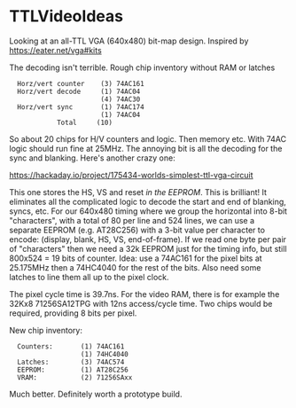 # TTLVideoIdeas
Looking at an all-TTL VGA (640x480) bit-map design.  Inspired by https://eater.net/vga#kits

The decoding isn't terrible.  Rough chip inventory without RAM or latches

```
  Horz/vert counter    (3) 74AC161
  Horz/vert decode     (1) 74AC04
                       (4) 74AC30
  Horz/vert sync       (1) 74AC174
                       (1) 74AC04
            Total     (10)
```

So about 20 chips for H/V counters and logic.  Then memory etc.  With 74AC logic should run fine at 25MHz.
The annoying bit is all the decoding for the sync and blanking.  Here's another crazy one:

https://hackaday.io/project/175434-worlds-simplest-ttl-vga-circuit

This one stores the HS, VS and reset _in the EEPROM_.  This is brilliant! It eliminates all the
complicated logic to decode the start and end of blanking, syncs, etc.   For our 640x480 timing where
we group the horizontal into 8-bit "characters", with a total of 80 per line and 524 lines, we can use
a separate EEPROM (e.g. AT28C256) with a 3-bit value per character to encode: (display, blank, HS, VS, end-of-frame).
If we read one byte per pair of "characters" then we need a 32k EEPROM just for the timing info, but still
800x524 = 19 bits of counter.  Idea:  use a 74AC161 for the pixel bits at 25.175MHz then a 74HC4040 for the
rest of the bits.  Also need some latches to line them all up to the pixel clock.

The pixel cycle time is 39.7ns.  For the video RAM, there is for example the 32Kx8 71256SA12TPG with
12ns access/cycle time.  Two chips would be required, providing 8 bits per pixel.

New chip inventory:

```
  Counters:       (1) 74AC161
                  (1) 74HC4040
  Latches:        (3) 74AC574
  EEPROM:         (1) AT28C256
  VRAM:           (2) 71256SAxx
```

Much better.  Definitely worth a prototype build.
